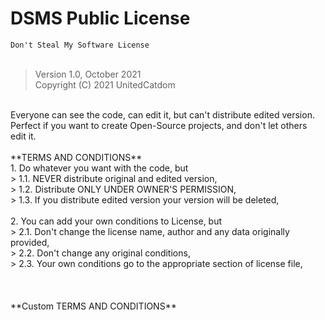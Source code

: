 # DSMS Public License
`Don't Steal My Software License`<br>
<br>
> Version 1.0, October 2021<br>
> Copyright (C) 2021 UnitedCatdom<br>
<br>
Everyone can see the code, can edit it, but can't distribute edited version.<br>
Perfect if you want to create Open-Source projects, and don't let others<br>
edit it.<br>
<br>
**TERMS AND CONDITIONS**<br>
1. Do whatever you want with the code, but<br>
> 1.1. NEVER distribute original and edited version,<br>
> 1.2. Distribute ONLY UNDER OWNER'S PERMISSION,<br>
> 1.3. If you distribute edited version your version will be deleted,<br>
<br>
2. You can add your own conditions to License, but<br>
> 2.1. Don't change the license name, author and any data originally provided,<br>
> 2.2. Don't change any original conditions,<br>
> 2.3. Your own conditions go to the appropriate section of license file,<br>
<br>
<br>
<br>
**Custom TERMS AND CONDITIONS**<br>
